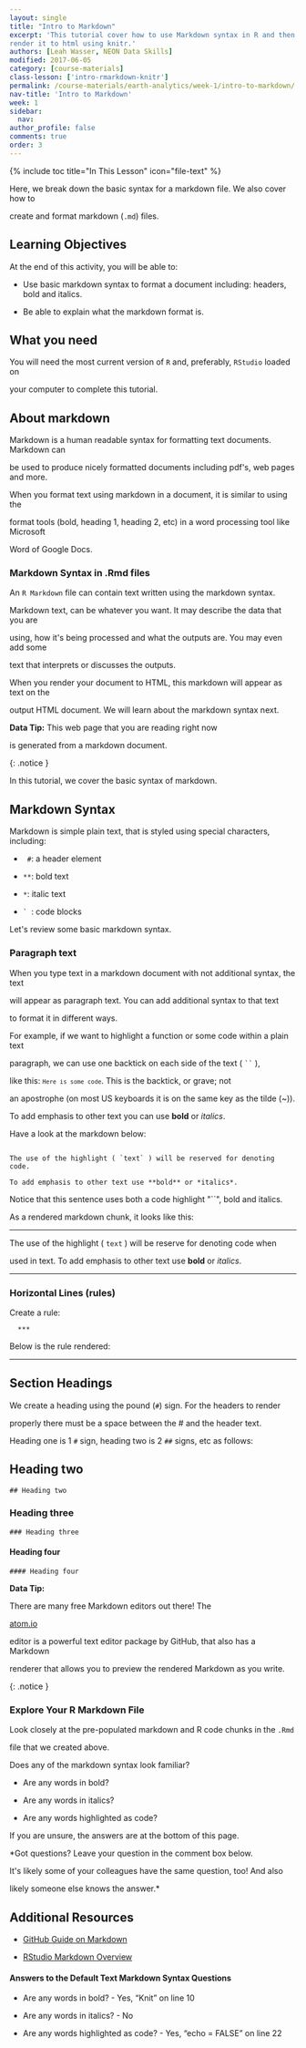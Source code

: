```yaml
---
layout: single
title: "Intro to Markdown"
excerpt: 'This tutorial cover how to use Markdown syntax in R and then
render it to html using knitr.'
authors: [Leah Wasser, NEON Data Skills]
modified: 2017-06-05
category: [course-materials]
class-lesson: ['intro-rmarkdown-knitr']
permalink: /course-materials/earth-analytics/week-1/intro-to-markdown/
nav-title: 'Intro to Markdown'
week: 1
sidebar:
  nav:
author_profile: false
comments: true
order: 3
---
```


{% include toc title="In This Lesson" icon="file-text" %}



Here, we break down the basic syntax for a markdown file. We also cover how to

create and format markdown (`.md`) files.



<div class='notice--success' markdown="1">



## <i class="fa fa-graduation-cap" aria-hidden="true"></i> Learning Objectives

At the end of this activity, you will be able to:



* Use basic markdown syntax to format a document including: headers, bold and italics.

* Be able to explain what the markdown format is.



## <i class="fa fa-check-square-o fa-2" aria-hidden="true"></i> What you need



You will need the most current version of `R` and, preferably, `RStudio` loaded on

your computer to complete this tutorial.



</div>



## About markdown



Markdown is a human readable syntax for formatting text documents. Markdown can

be used to produce nicely formatted documents including pdf's, web pages and more.

When you format text using markdown in a document, it is similar to using the

format tools (bold, heading 1, heading 2, etc) in a word processing tool like Microsoft

Word of Google Docs.



### Markdown Syntax in .Rmd files



An `R Markdown` file can contain text written using the markdown syntax.

Markdown text, can be whatever you want. It may describe the data that you are

using, how it's being processed and what the outputs are. You may even add some

text that interprets or discusses the outputs.



When you render your document to HTML, this markdown will appear as text on the

output HTML document. We will learn about the markdown syntax next.





<i class="fa fa-star"></i> **Data Tip:** This web page that you are reading right now

is generated from a markdown document.

{: .notice }



In this tutorial, we cover the basic syntax of markdown.



## Markdown Syntax



Markdown is simple plain text, that is styled using special characters, including:



* ` #`: a header element

* `**`: bold text

* `*`: italic text

* <code>` </code>: code blocks



Let's review some basic markdown syntax.



### Paragraph text



When you type text in a markdown document with not additional syntax, the text

will appear as paragraph text. You can add additional syntax to that text

to format it in different ways.



For example, if we want to highlight a function or some code within a plain text

paragraph, we can use one backtick on each side of the text ( <code>``</code> ),

like this: <code>`Here is some code`</code>. This is the backtick, or grave; not

an apostrophe (on most US keyboards it is on the same key as the tilde (~)).



To add emphasis to other text you can use **bold** or *italics*.



Have a look at the markdown below:



```

The use of the highlight ( `text` ) will be reserved for denoting code.

To add emphasis to other text use **bold** or *italics*.

```



Notice that this sentence uses both a code highlight "``", bold and italics.

As a rendered markdown chunk, it looks like this:



***



The use of the highlight ( `text` ) will be reserve for denoting code when

used in text. To add emphasis to other text use **bold** or *italics*.



***



### Horizontal Lines (rules)



Create a rule:



	  ***



Below is the rule rendered:



***



## Section Headings



We create a heading using the pound (`#`) sign. For the headers to render

properly there must be a space between the # and the header text.

Heading one is 1 `#` sign, heading two is 2 `##` signs, etc as follows:



## Heading two

	## Heading two



### Heading three

	### Heading three



#### Heading four

	#### Heading four









<i class="fa fa-star"></i> **Data Tip:**

There are many free Markdown editors out there! The

<a href="http://Atom.io" target="_blank">atom.io</a>

editor is a powerful text editor package by GitHub, that also has a Markdown

renderer that allows you to preview the rendered Markdown as you write.

{: .notice }



### Explore Your R Markdown File



Look closely at the pre-populated markdown and R code chunks in the `.Rmd`

file that we created above.



Does any of the markdown syntax look familiar?



* Are any words in bold?

* Are any words in italics?

* Are any words highlighted as code?



If you are unsure, the answers are at the bottom of this page.



*Got questions? Leave your question in the comment box below.

It's likely some of your colleagues have the same question, too! And also

likely someone else knows the answer.*







<div class="notice--info" markdown="1">



## Additional Resources



* <a href="https://guides.github.com/features/mastering-markdown/" target="_blank">GitHub Guide on Markdown</a>

* <a href="http://rmarkdown.rstudio.com/authoring_basics.html" target="_blank"> RStudio Markdown Overview</a>



#### Answers to the Default Text Markdown Syntax Questions



* Are any words in bold? - Yes, “Knit” on line 10

* Are any words in italics? - No

* Are any words highlighted as code? - Yes, “echo = FALSE” on line 22



</div>

